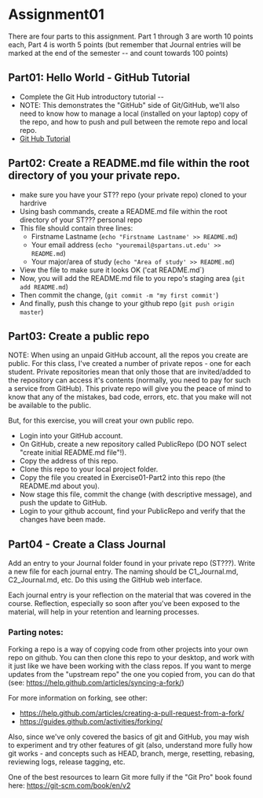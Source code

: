 # Assignment01

There are four parts to this assignment. Part 1 through 3 are worth 10 points each, Part 4 is worth 5 points (but remember that Journal entries will be marked at the end of the semester -- and count towards 100 points)

## Part01: Hello World - GitHub Tutorial
* Complete the Git Hub introductory tutorial --
* NOTE: This demonstrates the "GitHub" side of Git/GitHub, we'll also need to know how to manage a local (installed on your laptop) copy of the repo, and how to push and pull between the remote repo and local repo. 
* [Git Hub Tutorial](https://guides.github.com/activities/hello-world/)

## Part02: Create a README.md file within the root directory of you your private repo.
* make sure you have your ST?? repo (your private repo) cloned to your hardrive
* Using bash commands, create a README.md file within the root directory of your ST??? personal repo
* This file should contain three lines:
  *  Firstname Lastname (`echo "Firstname Lastname' >> README.md`)
  *  Your email address (`echo "youremail@spartans.ut.edu' >> README.md`)
  *  Your major/area of study (`echo "Area of study' >> README.md`)
* View the file to make sure it looks OK ('cat README.md`)
* Now, you will add the README.md file to you repo's staging area (`git add README.md`)
* Then commit the change, (`git commit -m "my first commit'`)
* And finally, push this change to your github repo (`git push origin master`)

## Part03: Create a public repo

NOTE: When using an unpaid GitHub account, all the repos you create are public. For this class, I've created a number of private repos - one for each student. Private repositories mean that only those that are invited/added to the repository can access it's contents (normally, you need to pay for such a service from GitHub). This private repo will give you the peace of mind to know that any of the mistakes, bad code, errors, etc. that you make will not be available to the public.

But, for this exercise, you will creat your own public repo.

* Login into your GitHub account.
* On GitHub, create a new repository called PublicRepo (DO NOT select "create initial README.md file"!).
* Copy the address of this repo.
* Clone this repo to your local project folder.
* Copy the file you created in Exercise01-Part2 into this repo (the README.md about you).
* Now stage this file, commit the change (with descriptive message), and push the update to GitHub.
* Login to your github account, find your PublicRepo and verify that the changes have been made.


## Part04 - Create a Class Journal

Add an entry to your Journal folder found in your private repo (ST???). Write a new file for each journal entry. The naming should be C1_Journal.md, C2_Journal.md, etc. Do this using the GitHub web interface. 

Each journal entry is your reflection on the material that was covered in the course. Reflection, especially so soon after you've been exposed to the material, will help in your retention and learning processes. 


### Parting notes:

Forking a repo is a way of copying code from other projects into your own repo on github. You can then clone this repo to your desktop, and work with it just like we have been working with the class repos. If you want to merge updates from the "upstream repo" the one you copied from, you can do that (see: https://help.github.com/articles/syncing-a-fork/)

For more information on forking, see other:
* https://help.github.com/articles/creating-a-pull-request-from-a-fork/
* https://guides.github.com/activities/forking/

Also, since we've only covered the basics of git and GitHub, you may wish to experiment and try other features of git (also, understand more fully how git works - and concepts such  as HEAD, branch, merge, resetting, rebasing, reviewing logs, release tagging, etc.

One of the best resources to learn Git more fully if the "Git Pro" book found here: https://git-scm.com/book/en/v2


